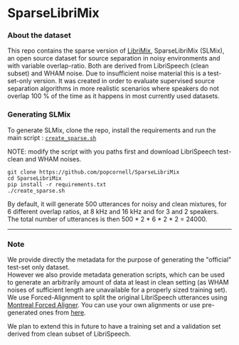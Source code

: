 # SparseLibriMix

### About the dataset
This repo contains the sparse version of [LibriMix](), SparseLibriMix (SLMix),  an open source dataset for source separation in noisy 
environments and with variable overlap-ratio. Both are derived from LibriSpeech (clean subset) 
and WHAM noise. Due to insufficient noise material this is a test-set-only version. It was created 
in order to evaluate supervised source separation algorithms in more realistic scenarios where speakers do not overlap 100 % of the time as it happens in most currently used datasets.  

### Generating SLMix
To generate SLMix, clone the repo, install the requirements and run the main script : 
[`create_sparse.sh`](./create_sparse.sh)

NOTE: modify the script with you paths first and download LibriSpeech test-clean and WHAM noises. 

```
git clone https://github.com/popcornell/SparseLibriMix
cd SparseLibriMix 
pip install -r requirements.txt
./create_sparse.sh
```
  
By default, it will generate 500 utterances for noisy and clean mixtures, for 
6 different overlap ratios, at 8 kHz and 16 kHz and for 3 and 2 speakers. 
The total number of utterances is then 500 * 2 * 6 * 2 * 2 =  24000. 

---
### Note
We provide directly the metadata for the purpose of generating the "official" test-set only dataset.  
However we also provide metadata generation scripts, which can be used to generate an arbitrarily amount of data at least 
in clean setting (as WHAM noises of sufficient length are unavailable for a properly sized training set). 
We use Forced-Alignment to split the original LibriSpeech utterances using [Montreal Forced Aligner](https://montreal-forced-aligner.readthedocs.io/en/latest/).
You can use your own alignments or use pre-generated ones from [here](https://zenodo.org/record/2619474#.XwiHMhF8Lg4).


We plan to extend this in future to have a training set and a validation set derived from clean subset of LibriSpeech. 

